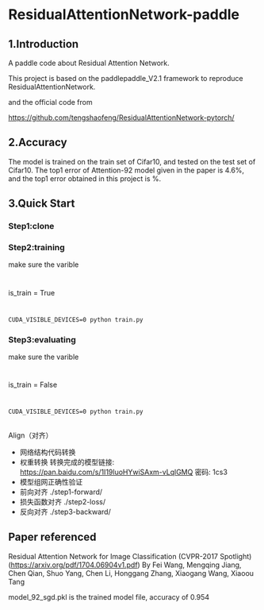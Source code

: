 # ResidualAttentionNetwork-paddle

## 1.Introduction
A paddle code about Residual Attention Network.  

This project is based on the paddlepaddle_V2.1 framework to reproduce ResidualAttentionNetwork.

and the official code from 

https://github.com/tengshaofeng/ResidualAttentionNetwork-pytorch/

## 2.Accuracy

The model is trained on the train set of Cifar10, and tested on the test set of Cifar10.
The top1 error of Attention-92 model given in the paper is 4.6%, and the top1 error obtained in this project is %. 

## 3.Quick Start

### Step1:clone

### Step2:training

make sure the varible 
# 
is_train = True
#
```  
CUDA_VISIBLE_DEVICES=0 python train.py
```  
### Step3:evaluating

make sure the varible 
#
is_train = False
#
```  
CUDA_VISIBLE_DEVICES=0 python train.py
```  

## 
Align（对齐）
 * 网络结构代码转换
 * 权重转换 转换完成的模型链接: https://pan.baidu.com/s/1I19luoHYwiSAxm-vLqlGMQ  密码: 1cs3
 * 模型组网正确性验证
 * 前向对齐 ./step1-forward/
 * 损失函数对齐 ./step2-loss/
 * 反向对齐 ./step3-backward/



## Paper referenced
Residual Attention Network for Image Classification (CVPR-2017 Spotlight) (https://arxiv.org/pdf/1704.06904v1.pdf)
By Fei Wang, Mengqing Jiang, Chen Qian, Shuo Yang, Chen Li, Honggang Zhang, Xiaogang Wang, Xiaoou Tang


model_92_sgd.pkl is the trained model file, accuracy of 0.954
